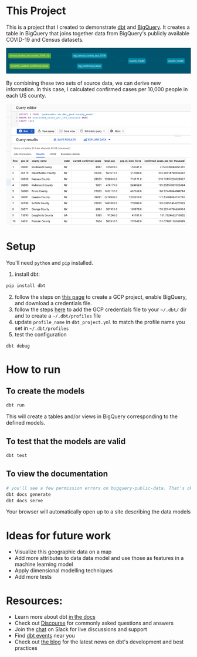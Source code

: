# This Project

This is a project that I created to demonstrate
[dbt](https://docs.getdbt.com/docs/introduction) and
[BigQuery](https://cloud.google.com/bigquery). It creates a table in BigQuery
that joins together data from BigQuery's publicly available COVID-19 and Census
datasets.

![The data](/etc/data_lineage.png)

By combining these two sets of source data, we can derive new
information. In this case, I calculated confirmed cases per 10,000 people in each US
county.

![The results](/etc/model_example.png)

# Setup

You'll need `python` and `pip` installed.

1. install dbt: 
```sh
pip install dbt
```
2. follow the steps on [this page](https://docs.getdbt.com/tutorial/setting-up/)
   to create a GCP project, enable BigQuery, and download a credentials file.
3. follow the steps
   [here](https://docs.getdbt.com/tutorial/create-a-project-dbt-cli#connect-to-bigquery)
   to add the GCP credentials file to your `~/.dbt/` dir and to create a
   `~/.dbt/profiles` file
4. update `profile_name` in `dbt_project.yml` to match the profile name you
   set in `~/.dbt/profiles`
5. test the configuration
```sh
dbt debug
```

# How to run

## To create the models

```sh
dbt run
```

This will create a tables and/or views in BigQuery corresponding to the defined
models.

## To test that the models are valid

```sh
dbt test
```

## To view the documentation

```sh
# you'll see a few permission errors on bigquery-public-data. That's ok.
dbt docs generate
dbt docs serve
```

Your browser will automatically open up to a site describing the data models

# Ideas for future work

- Visualize this geographic data on a map
- Add more attributes to data data model and use those as features in a machine
  learning model
- Apply dimensional modelling techniques
- Add more tests

# Resources:

- Learn more about dbt [in the docs](https://docs.getdbt.com/docs/introduction)
- Check out [Discourse](https://discourse.getdbt.com/) for commonly asked questions and answers
- Join the [chat](http://slack.getdbt.com/) on Slack for live discussions and support
- Find [dbt events](https://events.getdbt.com) near you
- Check out [the blog](https://blog.getdbt.com/) for the latest news on dbt's development and best practices
